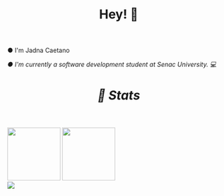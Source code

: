
<html>
   
   <header><h1>Hey! 👋</h1></header>
                     
● I'm Jadna Caetano<i>

● I'm currently a software development student at Senac University. 💻
   

<header><h1> 👀 Stats</h1></header>   
   
   
<img height="120em" src="https://github-readme-stats-eight-theta.vercel.app/api?username=JadnaCaetano&show_icons=true&theme=dracula&include_all_commits=true&count_private=true"/>
<img height="120em" src="https://github-readme-stats.vercel.app/api/top-langs/?username=JadnaCaetano&layout=compact&langs_count=8&theme=dracula"/>

        
</html>

   
<footer>
<a href="https://www.linkedin.com/in/jadna-caetano-b327b7233" target="_blank">
<img src="https://img.shields.io/badge/-LinkedIn-%230077B5?style=for-the-badge&logo=linkedin&logoColor=white" target="_blank">
</a></footer>



